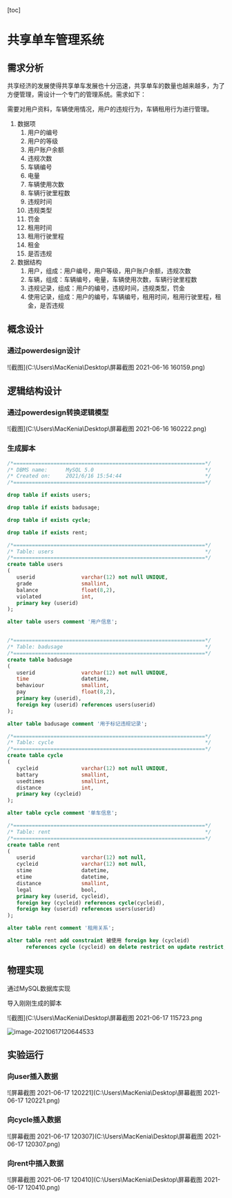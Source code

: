 [toc]

# 共享单车管理系统

## 需求分析

共享经济的发展使得共享单车发展也十分迅速，共享单车的数量也越来越多，为了方便管理，需设计一个专门的管理系统。需求如下：

需要对用户资料，车辆使用情况，用户的违规行为，车辆租用行为进行管理。
1. 数据项
   1. 用户的编号
   2. 用户的等级
   3. 用户账户余额
   4. 违规次数
   5. 车辆编号
   6. 电量
   7. 车辆使用次数
   8. 车辆行驶里程数
   9.  违规时间
   10. 违规类型
   11. 罚金
   12. 租用时间
   13. 租用行驶里程
   14. 租金
   15. 是否违规
2. 数据结构
   1. 用户，组成：用户编号，用户等级，用户账户余额，违规次数
   2. 车辆，组成：车辆编号，电量，车辆使用次数，车辆行驶里程数
   3. 违规记录，组成：用户的编号，违规时间，违规类型，罚金
   4. 使用记录，组成：用户的编号，车辆编号，租用时间，租用行驶里程，租金，是否违规

## 概念设计

### 通过powerdesign设计

![截图](C:\Users\MacKenia\Desktop\屏幕截图 2021-06-16 160159.png)

## 逻辑结构设计

### 通过powerdesign转换逻辑模型

![截图](C:\Users\MacKenia\Desktop\屏幕截图 2021-06-16 160222.png)

### 生成脚本
``` sql
/*==============================================================*/
/* DBMS name:      MySQL 5.0                                    */
/* Created on:     2021/6/16 15:54:44                           */
/*==============================================================*/

drop table if exists users;

drop table if exists badusage;

drop table if exists cycle;

drop table if exists rent;

/*==============================================================*/
/* Table: users                                                 */
/*==============================================================*/
create table users
(
   userid               varchar(12) not null UNIQUE,
   grade                smallint,
   balance              float(8,2),
   violated             int,
   primary key (userid)
);

alter table users comment '用户信息';


/*==============================================================*/
/* Table: badusage                                              */
/*==============================================================*/
create table badusage
(
   userid               varchar(12) not null UNIQUE,
   time                 datetime,
   behaviour            smallint,
   pay                  float(8,2),
   primary key (userid),
   foreign key (userid) references users(userid)
);

alter table badusage comment '用于标记违规记录';

/*==============================================================*/
/* Table: cycle                                                 */
/*==============================================================*/
create table cycle
(
   cycleid              varchar(12) not null UNIQUE,
   battary              smallint,
   usedtimes            smallint,
   distance             int,
   primary key (cycleid)
);

alter table cycle comment '单车信息';

/*==============================================================*/
/* Table: rent                                                  */
/*==============================================================*/
create table rent
(
   userid               varchar(12) not null,
   cycleid              varchar(12) not null,
   stime                datetime,
   etime                datetime,
   distance             smallint,
   legal                bool,
   primary key (userid, cycleid),
   foreign key (cycleid) references cycle(cycleid),
   foreign key (userid) references users(userid)
);

alter table rent comment '租用关系';

alter table rent add constraint 被使用 foreign key (cycleid)
      references cycle (cycleid) on delete restrict on update restrict;
```

## 物理实现

通过MySQL数据库实现

导入刚刚生成的脚本

![截图](C:\Users\MacKenia\Desktop\屏幕截图 2021-06-17 115723.png

![image-20210617120644533](C:\Users\MacKenia\AppData\Roaming\Typora\typora-user-images\image-20210617120644533.png)

## 实验运行

### 向user插入数据

![屏幕截图 2021-06-17 120221](C:\Users\MacKenia\Desktop\屏幕截图 2021-06-17 120221.png)

### 向cycle插入数据

![屏幕截图 2021-06-17 120307](C:\Users\MacKenia\Desktop\屏幕截图 2021-06-17 120307.png)

### 向rent中插入数据

![屏幕截图 2021-06-17 120410](C:\Users\MacKenia\Desktop\屏幕截图 2021-06-17 120410.png)

